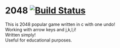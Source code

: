 2048 [![Build Status](https://travis-ci.org/Tabrizian/2048-c.svg?branch=master)](https://travis-ci.org/Tabrizian/2048-c)
======
This is 2048 popular game written in c with one undo!   
Working with arrow keys and j,k,l,i!   
Written simply!  
Useful for educational purposes.
